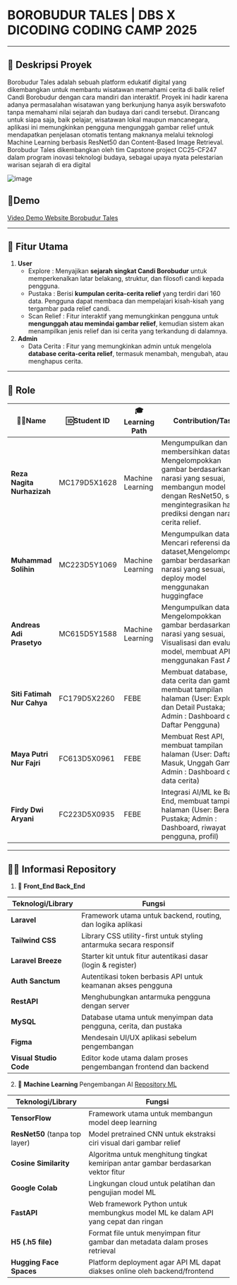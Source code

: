# BOROBUDUR TALES | DBS X DICODING CODING CAMP 2025

---

## 💎 **Deskripsi Proyek** 
Borobudur Tales adalah sebuah platform edukatif digital yang dikembangkan untuk membantu wisatawan memahami cerita di balik relief Candi Borobudur dengan cara mandiri dan interaktif. Proyek ini hadir karena adanya permasalahan wisatawan yang berkunjung hanya asyik berswafoto tanpa memahami nilai sejarah dan budaya dari candi tersebut. Dirancang untuk siapa saja, baik pelajar, wisatawan lokal maupun mancanegara, aplikasi ini memungkinkan pengguna mengunggah gambar relief untuk mendapatkan penjelasan otomatis tentang maknanya melalui teknologi Machine Learning berbasis ResNet50 dan Content-Based Image Retrieval. Borobudur Tales dikembangkan oleh tim Capstone project CC25-CF247 dalam program inovasi teknologi budaya, sebagai upaya nyata pelestarian warisan sejarah di era digital

![image](https://github.com/user-attachments/assets/728dcef0-ff30-4e45-84fa-79c64f2031e7)

## 🎥**Demo**
[Video Demo Website Borobudur Tales](https://drive.google.com/file/d/1uY6jDRPIOldnMpexxEdgvkDmDdap-vNP/view?usp=sharing)

---

## 🚀 **Fitur Utama** 
1. **User**
    - Explore : Menyajikan **sejarah singkat Candi Borobudur** untuk memperkenalkan latar belakang, struktur, dan filosofi candi kepada pengguna.
    - Pustaka : Berisi **kumpulan cerita-cerita relief** yang terdiri dari 160 data. Pengguna dapat membaca dan mempelajari kisah-kisah yang tergambar pada relief candi.
    - Scan Relief : Fitur interaktif yang memungkinkan pengguna untuk **mengunggah atau memindai gambar relief**, kemudian sistem akan menampilkan jenis relief dan isi cerita yang terkandung di dalamnya.
2. **Admin**
   - Data Cerita : Fitur yang memungkinkan admin untuk mengelola **database cerita-cerita relief**, termasuk menambah, mengubah, atau menghapus cerita.

---

## 👥 **Role**

| **👩‍💻Name**                          | **🆔Student ID**     | **🎓Learning Path**    | **Contribution/Task**                                                                                                                                                                                |
|-----------------------------------|--------------------|----------------------|------------------------------------------------------------------------------------------------------------------------------------------------------------------------------------------------------|
| **Reza Nagita Nurhazizah**   | MC179D5X1628        | Machine Learning     | Mengumpulkan dan membersihkan dataset, Mengelompokkan gambar berdasarkan narasi yang sesuai, membangun model dengan ResNet50, serta mengintegrasikan hasil prediksi dengan narasi cerita relief.  |
| **Muhammad Solihin**               | MC223D5Y1069       | Machine Learning     | Mengumpulkan dataset, Mencari referensi dari dataset,Mengelompokkan gambar berdasarkan narasi yang sesuai, deploy model menggunakan huggingface|
| **Andreas Adi Prasetyo**      | MC615D5Y1588       | Machine Learning     | Mengumpulkan dataset, Mengelompokkan gambar berdasarkan narasi yang sesuai, Visualisasi dan evaluasi model, membuat API ML menggunakan Fast API|
| **Siti Fatimah Nur Cahya**          | FC179D5X2260       | FEBE   | Membuat database, input data cerita dan gambar, membuat tampilan halaman (User: Explore dan Detail Pustaka; Admin : Dashboard dan Daftar Pengguna) |
| **Maya Putri Nur Fajri**           | FC613D5X0961       | FEBE   | Membuat Rest API, membuat tampilan halaman (User: Daftar, Masuk, Unggah Gambar; Admin : Dashboard dan data cerita)|
| **Firdy Dwi Aryani**                 | FC223D5X0935       | FEBE     | Integrasi AI/ML ke Back-End, membuat tampilan halaman (User:  Beranda, Pustaka; Admin : Dashboard, riwayat pengguna, profil) |

---

## 🕵️‍♂️ **Informasi Repository**

1. 🧩 **Front_End Back_End** 

| Teknologi/Library      | Fungsi                                                             |
| ---------------------- | ------------------------------------------------------------------ |
| **Laravel**            | Framework utama untuk backend, routing, dan logika aplikasi        |
| **Tailwind CSS**       | Library CSS utility-first untuk styling antarmuka secara responsif |
| **Laravel Breeze**     | Starter kit untuk fitur autentikasi dasar (login & register)       |
| **Auth Sanctum**       | Autentikasi token berbasis API untuk keamanan akses pengguna       |
| **RestAPI**            | Menghubungkan antarmuka pengguna dengan server                     |
| **MySQL**              | Database utama untuk menyimpan data pengguna, cerita, dan pustaka  |
| **Figma**              | Mendesain UI/UX aplikasi sebelum pengembangan                      |
| **Visual Studio Code** | Editor kode utama dalam proses pengembangan frontend dan backend   |

2. 🧩 **Machine Learning** Pengembangan AI
    [Repository ML](https://github.com/BorobudurTales/BorobudurTales-ML-Model)
                                                                     
| Teknologi/Library              | Fungsi                                                                             |
| ------------------------------ | ---------------------------------------------------------------------------------- |
| **TensorFlow**                 | Framework utama untuk membangun model deep learning                                |
| **ResNet50** (tanpa top layer) | Model pretrained CNN untuk ekstraksi ciri visual dari gambar relief                |
| **Cosine Similarity**          | Algoritma untuk menghitung tingkat kemiripan antar gambar berdasarkan vektor fitur |
| **Google Colab**               | Lingkungan cloud untuk pelatihan dan pengujian model ML                            |
| **FastAPI**                    | Web framework Python untuk membungkus model ML ke dalam API yang cepat dan ringan  |
| **H5 (.h5 file)**              | Format file untuk menyimpan fitur gambar dan metadata dalam proses retrieval       |
| **Hugging Face Spaces**        | Platform deployment agar API ML dapat diakses online oleh backend/frontend         |
